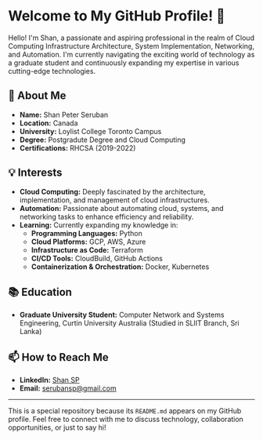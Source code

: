 # Welcome to My GitHub Profile! 👋

Hello! I'm Shan, a passionate and aspiring professional in the realm of Cloud Computing Infrastructure Architecture, System Implementation, Networking, and Automation. I'm currently navigating the exciting world of technology as a graduate student and continuously expanding my expertise in various cutting-edge technologies.

## 🌟 About Me

- **Name:** Shan Peter Seruban
- **Location:** Canada
- **University:** Loylist College Toronto Campus
- **Degree:** Postgradute Degree and Cloud Computing
- **Certifications:** RHCSA (2019-2022)

## 💡 Interests

- **Cloud Computing:** Deeply fascinated by the architecture, implementation, and management of cloud infrastructures.
- **Automation:** Passionate about automating cloud, systems, and networking tasks to enhance efficiency and reliability.
- **Learning:** Currently expanding my knowledge in:
  - **Programming Languages:** Python
  - **Cloud Platforms:** GCP, AWS, Azure
  - **Infrastructure as Code:** Terraform
  - **CI/CD Tools:** CloudBuild, GitHub Actions
  - **Containerization & Orchestration:** Docker, Kubernetes

## 📚 Education

- **Graduate University Student:** Computer Network and Systems Engineering, Curtin University Australia (Studied in SLIIT Branch, Sri Lanka)

## 📫 How to Reach Me

- **LinkedIn:** [Shan SP](https://www.linkedin.com/in/shan-sp/)
- **Email:** serubansp@gmail.com

---

This is a special repository because its `README.md` appears on my GitHub profile. Feel free to connect with me to discuss technology, collaboration opportunities, or just to say hi!
